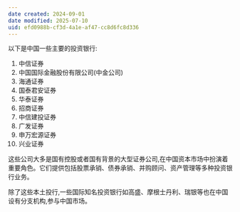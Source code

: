 ```yaml
---
date created: 2024-09-01
date modified: 2025-07-10
uid: efd0988b-cf3d-4a1e-af47-cc8d6fc8d336
---
```


以下是中国一些主要的投资银行:

1. 中信证券
2. 中国国际金融股份有限公司(中金公司)
3. 海通证券
4. 国泰君安证券
5. 华泰证券
6. 招商证券
7. 中信建投证券
8. 广发证券
9. 申万宏源证券
10. 兴业证券

这些公司大多是国有控股或者国有背景的大型证券公司,在中国资本市场中扮演着重要角色。它们提供包括股票承销、债券承销、并购顾问、资产管理等多种投资银行业务。

除了这些本土投行,一些国际知名投资银行如高盛、摩根士丹利、瑞银等也在中国设有分支机构,参与中国市场。
